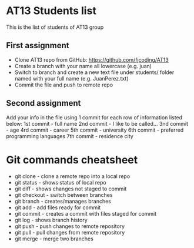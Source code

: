 # AT13 Students list

This is the list of students of AT13 group

## First assignment
* Clone AT13 repo from GitHub: https://github.com/fjcoding/AT13
* Create a branch with your name all lowercase (e.g. juan)
* Switch to <your name> branch and create a new text file under students/ folder named with your full name (e.g. JuanPerez.txt)
* Commit the file and push to remote repo

## Second assignment
Add your info in the <your name> file using 1 commit for each row of information listed below:
1st commit - full name
2nd commit - I like to be called...
3nd commit - age
4rd commit - career
5th commit - university
6th commit - preferred programming languages
7th commit - residence city

# Git commands cheatsheet
* git clone - clone a remote repo into a local repo
* git status - shows status of local repo
* git diff - shows changes not staged to commit
* git checkout - switch between branches
* git branch - creates/manages branches
* git add <filename> - add files ready for commit
* git commit - creates a commit with files staged for commit
* git log - shows branch history
* git push - push changes to remote repository
* git pull - pull changes from remote repository
* git merge - merge two branches